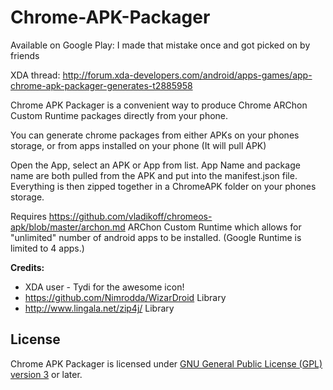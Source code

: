 Chrome-APK-Packager
===================

Available on Google Play: I made that mistake once and got picked on by friends

XDA thread: http://forum.xda-developers.com/android/apps-games/app-chrome-apk-packager-generates-t2885958

Chrome APK Packager is a convenient way to produce Chrome ARChon Custom Runtime packages directly from your phone.

You can generate chrome packages from either APKs on your phones storage, or from apps installed on your phone (It will pull APK)

Open the App, select an APK or App from list. App Name and package name are both pulled from the APK and put into the manifest.json file. Everything is then zipped together in a ChromeAPK folder on your phones storage.

Requires https://github.com/vladikoff/chromeos-apk/blob/master/archon.md ARChon Custom Runtime which allows for "unlimited" number of android apps to be installed. (Google Runtime is limited to 4 apps.)

**Credits:**

- XDA user - Tydi for the awesome icon!
- https://github.com/Nimrodda/WizarDroid Library
- http://www.lingala.net/zip4j/ Library


License
-------

Chrome APK Packager is licensed under
[GNU General Public License (GPL) version 3](LICENSE.md) or later.
